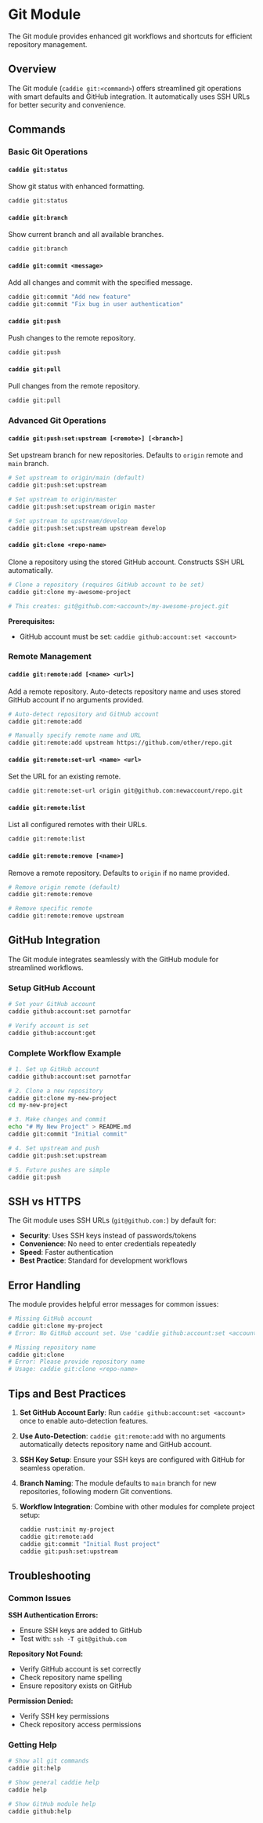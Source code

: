 # Git Module

The Git module provides enhanced git workflows and shortcuts for efficient repository management.

## Overview

The Git module (`caddie git:<command>`) offers streamlined git operations with smart defaults and GitHub integration. It automatically uses SSH URLs for better security and convenience.

## Commands

### Basic Git Operations

#### `caddie git:status`
Show git status with enhanced formatting.

```bash
caddie git:status
```

#### `caddie git:branch`
Show current branch and all available branches.

```bash
caddie git:branch
```

#### `caddie git:commit <message>`
Add all changes and commit with the specified message.

```bash
caddie git:commit "Add new feature"
caddie git:commit "Fix bug in user authentication"
```

#### `caddie git:push`
Push changes to the remote repository.

```bash
caddie git:push
```

#### `caddie git:pull`
Pull changes from the remote repository.

```bash
caddie git:pull
```

### Advanced Git Operations

#### `caddie git:push:set:upstream [<remote>] [<branch>]`
Set upstream branch for new repositories. Defaults to `origin` remote and `main` branch.

```bash
# Set upstream to origin/main (default)
caddie git:push:set:upstream

# Set upstream to origin/master
caddie git:push:set:upstream origin master

# Set upstream to upstream/develop
caddie git:push:set:upstream upstream develop
```

#### `caddie git:clone <repo-name>`
Clone a repository using the stored GitHub account. Constructs SSH URL automatically.

```bash
# Clone a repository (requires GitHub account to be set)
caddie git:clone my-awesome-project

# This creates: git@github.com:<account>/my-awesome-project.git
```

**Prerequisites:**
- GitHub account must be set: `caddie github:account:set <account>`

### Remote Management

#### `caddie git:remote:add [<name> <url>]`
Add a remote repository. Auto-detects repository name and uses stored GitHub account if no arguments provided.

```bash
# Auto-detect repository and GitHub account
caddie git:remote:add

# Manually specify remote name and URL
caddie git:remote:add upstream https://github.com/other/repo.git
```

#### `caddie git:remote:set-url <name> <url>`
Set the URL for an existing remote.

```bash
caddie git:remote:set-url origin git@github.com:newaccount/repo.git
```

#### `caddie git:remote:list`
List all configured remotes with their URLs.

```bash
caddie git:remote:list
```

#### `caddie git:remote:remove [<name>]`
Remove a remote repository. Defaults to `origin` if no name provided.

```bash
# Remove origin remote (default)
caddie git:remote:remove

# Remove specific remote
caddie git:remote:remove upstream
```

## GitHub Integration

The Git module integrates seamlessly with the GitHub module for streamlined workflows.

### Setup GitHub Account

```bash
# Set your GitHub account
caddie github:account:set parnotfar

# Verify account is set
caddie github:account:get
```

### Complete Workflow Example

```bash
# 1. Set up GitHub account
caddie github:account:set parnotfar

# 2. Clone a new repository
caddie git:clone my-new-project
cd my-new-project

# 3. Make changes and commit
echo "# My New Project" > README.md
caddie git:commit "Initial commit"

# 4. Set upstream and push
caddie git:push:set:upstream

# 5. Future pushes are simple
caddie git:push
```

## SSH vs HTTPS

The Git module uses SSH URLs (`git@github.com:`) by default for:

- **Security**: Uses SSH keys instead of passwords/tokens
- **Convenience**: No need to enter credentials repeatedly
- **Speed**: Faster authentication
- **Best Practice**: Standard for development workflows

## Error Handling

The module provides helpful error messages for common issues:

```bash
# Missing GitHub account
caddie git:clone my-project
# Error: No GitHub account set. Use 'caddie github:account:set <account>' first

# Missing repository name
caddie git:clone
# Error: Please provide repository name
# Usage: caddie git:clone <repo-name>
```

## Tips and Best Practices

1. **Set GitHub Account Early**: Run `caddie github:account:set <account>` once to enable auto-detection features.

2. **Use Auto-Detection**: `caddie git:remote:add` with no arguments automatically detects repository name and GitHub account.

3. **SSH Key Setup**: Ensure your SSH keys are configured with GitHub for seamless operation.

4. **Branch Naming**: The module defaults to `main` branch for new repositories, following modern Git conventions.

5. **Workflow Integration**: Combine with other modules for complete project setup:
   ```bash
   caddie rust:init my-project
   caddie git:remote:add
   caddie git:commit "Initial Rust project"
   caddie git:push:set:upstream
   ```

## Troubleshooting

### Common Issues

**SSH Authentication Errors:**
- Ensure SSH keys are added to GitHub
- Test with: `ssh -T git@github.com`

**Repository Not Found:**
- Verify GitHub account is set correctly
- Check repository name spelling
- Ensure repository exists on GitHub

**Permission Denied:**
- Verify SSH key permissions
- Check repository access permissions

### Getting Help

```bash
# Show all git commands
caddie git:help

# Show general caddie help
caddie help

# Show GitHub module help
caddie github:help
```
